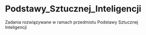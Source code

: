 # Podstawy_Sztucznej_Inteligencji

Zadania rozwiązywane w ramach przedmiotu Podstawy Sztucznej Inteligencji
